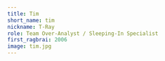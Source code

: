 ```yaml
---
title: Tim
short_name: tim
nickname: T-Ray
role: Team Over-Analyst / Sleeping-In Specialist
first_ragbrai: 2006
image: tim.jpg
---
```


